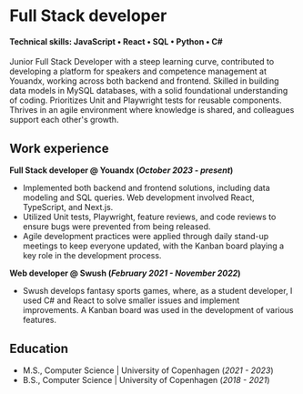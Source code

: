 # Full Stack developer
#### Technical skills: JavaScript • React • SQL • Python • C# 

Junior Full Stack Developer with a steep learning curve, contributed to developing a platform for speakers and competence management at Youandx, working across both backend and frontend. Skilled in building data models in MySQL databases, with a solid foundational understanding of coding. Prioritizes Unit and Playwright tests for reusable components. Thrives in an agile environment where knowledge is shared, and colleagues support each other's growth.

## Work experience
**Full Stack developer @ Youandx (_October 2023 - present_)**
- Implemented both backend and frontend solutions, including data modeling and SQL queries. Web development involved React, TypeScript, and Next.js.
- Utilized Unit tests, Playwright, feature reviews, and code reviews to ensure bugs were prevented from being released.
- Agile development practices were applied through daily stand-up meetings to keep everyone updated, with the Kanban board playing a key role in the development process.

**Web developer @ Swush (_February 2021 - November 2022_)**
- Swush develops fantasy sports games, where, as a student developer, I used C# and React to solve smaller issues and implement improvements. A Kanban board was used in the development of various features.

## Education
- M.S., Computer Science | University of Copenhagen (_2021 - 2023_)
- B.S., Computer Science | University of Copenhagen (_2018 - 2021_)
